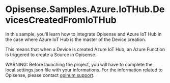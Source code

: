 # Opisense.Samples.Azure.IoTHub.DevicesCreatedFromIoTHub

In this sample, you'll learn how to integrate Opisense and Azure IoT Hub in the case where Azure IoT Hub is the master of the Device creation.

This means that when a Device is created Azure IoT Hub, an Azure Function is triggered to create a Source in Opisense.

WARNING: Before launching the project, you will have to complete the local.settings.json file with your informations.
For the information related to Opisense, please contact [opinum support](mailto:support@opinum.com).